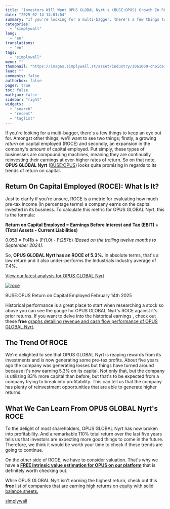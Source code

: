 ```yaml
---
title: "Investors Will Want OPUS GLOBAL Nyrt's (BUSE:OPUS) Growth In ROCE To Persist"
date: "2025-02-14 14:01:04"
summary: "If you're looking for a multi-bagger, there's a few things to keep an eye out for. Amongst other things, we'll want to see two things; firstly, a growing return on capital employed (ROCE) and secondly, an expansion in the company's amount of capital employed. Put simply, these types of businesses..."
categories:
  - "simplywall"
lang:
  - "en"
translations:
  - "en"
tags:
  - "simplywall"
menu: ""
thumbnail: "https://images.simplywall.st/asset/industry/3061000-choice1-main-header/1585186603448"
lead: ""
comments: false
authorbox: false
pager: true
toc: false
mathjax: false
sidebar: "right"
widgets:
  - "search"
  - "recent"
  - "taglist"
---
```


If you're looking for a multi-bagger, there's a few things to keep an eye out for. Amongst other things, we'll want to see two things; firstly, a growing *return* on capital employed (ROCE) and secondly, an expansion in the company's *amount* of capital employed. Put simply, these types of businesses are compounding machines, meaning they are continually reinvesting their earnings at ever-higher rates of return. So on that note, **OPUS GLOBAL Nyrt** ([BUSE:OPUS](https://simplywall.st/stocks/hu/capital-goods/buse-opus/opus-global-nyrt-shares)) looks quite promising in regards to its trends of return on capital.

Return On Capital Employed (ROCE): What Is It?
----------------------------------------------

Just to clarify if you're unsure, ROCE is a metric for evaluating how much pre-tax income (in percentage terms) a company earns on the capital invested in its business. To calculate this metric for OPUS GLOBAL Nyrt, this is the formula:

**Return on Capital Employed = Earnings Before Interest and Tax (EBIT) ÷ (Total Assets - Current Liabilities)**

0.053 = Ft41b ÷ (Ft1.0t - Ft257b) *(Based on the trailing twelve months to September 2024)*.

So, **OPUS GLOBAL Nyrt has an ROCE of 5.3%.**  In absolute terms, that's a low return and it also under-performs the Industrials industry average of 7.4%.

 [View our latest analysis for OPUS GLOBAL Nyrt](https://simplywall.st/stocks/hu/capital-goods/buse-opus/opus-global-nyrt-shares) 

[![roce](https://images.simplywall.st/asset/chart/9171565-roce-1-dark/1739506316732)](https://simplywall.st/stocks/hu/capital-goods/buse-opus/opus-global-nyrt-shares)

BUSE:OPUS Return on Capital Employed February 14th 2025

Historical performance is a great place to start when researching a stock so above you can see the gauge for OPUS GLOBAL Nyrt's ROCE against it's prior returns. If you want to delve into the historical earnings , check out these **free** [graphs detailing revenue and cash flow performance of OPUS GLOBAL Nyrt](https://simplywall.st/stocks/hu/capital-goods/buse-opus/opus-global-nyrt-shares/past).

The Trend Of ROCE
-----------------

We're delighted to see that OPUS GLOBAL Nyrt is reaping rewards from its investments and is now generating some pre-tax profits. About five years ago the company was generating losses but things have turned around because it's now earning 5.3% on its capital. Not only that, but the company is utilizing 83% more capital than before, but that's to be expected from a company trying to break into profitability. This can tell us that the company has plenty of reinvestment opportunities that are able to generate higher returns.

What We Can Learn From OPUS GLOBAL Nyrt's ROCE
----------------------------------------------

To the delight of most shareholders, OPUS GLOBAL Nyrt has now broken into profitability. And a remarkable 110% total return over the last five years tells us that investors are expecting more good things to come in the future. Therefore, we think it would be worth your time to check if these trends are going to continue.

On the other side of ROCE, we have to consider valuation. That's why we have a **[FREE intrinsic value estimation for OPUS on our platform](https://simplywall.st/stocks/hu/capital-goods/buse-opus/opus-global-nyrt-shares/valuation)** that is definitely worth checking out.

While OPUS GLOBAL Nyrt isn't earning the highest return, check out this **free** [list of companies that are earning high returns on equity with solid balance sheets.](https://simplywall.st/discover/investing-ideas/10146/solid-balance-sheet-and-fundamentals/global)

[simplywall](https://simplywall.st/stocks/hu/capital-goods/buse-opus/opus-global-nyrt-shares/news/investors-will-want-opus-global-nyrts-buseopus-growth-in-roc-1)

